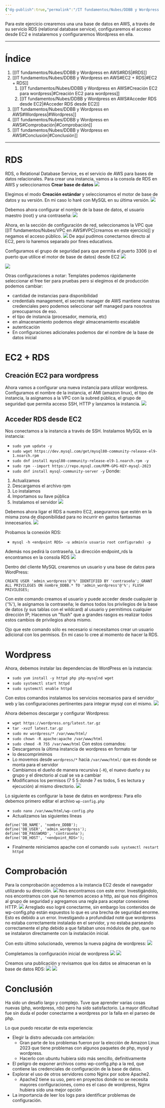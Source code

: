 ```yaml
---
{"dg-publish":true,"permalink":"/IT fundamentos/Nubes/DDBB y Wordpress en AWS/"}
---
```


Para este ejercicio crearemos una una base de datos en AWS, a través de su servicio RDS (relational database service), configuraremos el acceso desde EC2 e instalaremos y configuraremos Wordpress en ella.

---
# Índice
1. [[IT fundamentos/Nubes/DDBB y Wordpress en AWS#RDS\|#RDS]]
2. [[IT fundamentos/Nubes/DDBB y Wordpress en AWS#EC2 + RDS\|#EC2 + RDS]]
	1. [[IT fundamentos/Nubes/DDBB y Wordpress en AWS#Creación EC2 para wordpress\|#Creación EC2 para wordpress]]
	2. [[IT fundamentos/Nubes/DDBB y Wordpress en AWS#Acceder RDS desde EC2\|#Acceder RDS desde EC2]]
3. [[IT fundamentos/Nubes/DDBB y Wordpress en AWS#Wordpress\|#Wordpress]]
4. [[IT fundamentos/Nubes/DDBB y Wordpress en AWS#Comprobación\|#Comprobación]]
5. [[IT fundamentos/Nubes/DDBB y Wordpress en AWS#Conclusión\|#Conclusión]]

---
<div class="page-break" style="page-break-before: always;"></div>

# RDS

RDS, o Relational Database Service, es el servicio de AWS para bases de datos relacionales.
Para crear una instancia, vamos a la consola de RDS en AWS y seleccionamos **Crear base de datos**
![](https://i.imgur.com/rxCol4D.png)


Elegimos el modo **Creación estándar** y seleccionamos el motor de base de datos y su versión. En mi caso lo haré con MySQL en su última versión.
![](https://i.imgur.com/VpmATSn.png)
<div class="page-break" style="page-break-before: always;"></div>

Debemos ahora configurar el nombre de la base de datos, el usuario maestro (root) y una contraseña:
![](https://i.imgur.com/itainWD.png)
<div class="page-break" style="page-break-before: always;"></div>

Ahora, en la sección de configuración de red, seleccionamos la VPC que [[IT fundamentos/Nubes/VPC en AWS#VPC\|creamos en este ejercicio]] y negamos el acceso público.
![](https://i.imgur.com/rk6Uagx.png)
De aquí pudimos conectarnos directo al EC2, pero lo haremos separado por fines educativos.
<div class="page-break" style="page-break-before: always;"></div>

Configuramos el grupo de seguridad para que permita el puerto 3306 (o el puerto que utilice el motor de base de datos) desde EC2
![](https://i.imgur.com/hd04glN.png)

![](https://i.imgur.com/Ndyz8Lo.png)

Otras configuraciones a notar:
Templates podemos rápidamente seleccionar el free tier para pruebas pero si elegimos el de producción podemos cambiar:
- cantidad de instancias para disponibilidad
- credentials management, el secrets manager de AWS mantiene nuestras credenciales pero podemos seleccionar self managed para nosotros preocuparnos de eso.
- el tipo de instancia (procesador, memoria, etc)
- en almacenamiento podemos elegir almacenamiento escalable
- autenticación
- En configuraciones adicionales podemos dar el nombre de la base de datos inicial
 <div class="page-break" style="page-break-before: always;"></div>

# EC2 + RDS

## Creación EC2 para wordpress

Ahora vamos a configurar una nueva instancia para utilizar wordpress.
Configuramos el nombre de la instancia, el AMI (amazon linux), el tipo de instancia, la asignamos a la VPC con la subred pública, el grupo de seguridad que permita acceso SSH, HTTP y lanzamos la instancia.
![](https://i.imgur.com/gtiqwUg.png)
<div class="page-break" style="page-break-before: always;"></div>

## Acceder RDS desde EC2
Nos conectamos a la instancia a través de SSH.
Instalamos MySQL en la instancia:
- `sudo yum update -y`
- `sudo wget https://dev.mysql.com/get/mysql80-community-release-el9-1.noarch.rpm`
- `sudo dnf install mysql80-community-release-el9-1.noarch.rpm -y`
- `sudo rpm --import https://repo.mysql.com/RPM-GPG-KEY-mysql-2023`
- `sudo dnf install mysql-community-server -y`
Donde:
1. Actualizamos
2. Descargamos el archivo rpm
3. Lo instalamos
4. Importamos su llave pública
5. Instalamos el servidor
![](https://i.imgur.com/7P22Vf5.png)
<div class="page-break" style="page-break-before: always;"></div>

Debemos ahora ligar el RDS a nuestro EC2, asegurarnos que estén en la misma zona de disponibilidad para no incurrir en gastos fantasmas innecesarios.
![](https://i.imgur.com/bq5PgEj.png)

Probamos la conexión RDS:
- `mysql -h <endpoint RDS> -u admin(o usuario root configurado) -p`

Además nos pedirá la contraseña.  La dirección endpoint_rds la encontramos en la consola RDS
![](https://i.imgur.com/e0QRkEw.png)
<div class="page-break" style="page-break-before: always;"></div>

Dentro del cliente MySQL crearemos un usuario y una base de datos para WordPress:
``` MySQL
CREATE USER 'admin_wordpress'@'%' IDENTIFIED BY 'contraseña'; GRANT ALL PRIVILEGES ON nombre_DDBB.* TO 'admin_wordpress'@'%'; FLUSH PRIVILEGES;
```
Con este comando creamos el usuario y puede acceder desde cualquier ip ('%'), le asignamos la contraseña; le damos todos los privilegios de la base de datos (y sus tablas con el wildcard) al usuario y permitimos cualquier dirección IP; Hacemos un "flush" que a grandes rasgos es realizar todos estos cambios de privilegios ahora mismo.

Ojo que este comando sólo es necesario si necesitamos crear un usuario adicional con los permisos. En mi caso lo cree al momento de hacer la RDS.
<div class="page-break" style="page-break-before: always;"></div>

# Wordpress

Ahora, debemos instalar las dependencias de WordPress en la instancia:
- `sudo yum install -y httpd php php-mysqlnd wget`
- `sudo systemctl start httpd`
- `sudo systemctl enable httpd`

Con estos comandos instalamos los servicios necesarios para el servidor web y las configuraciones pertinentes para integrar mysql con el mismo.
![](https://i.imgur.com/fU9HgRx.png)
<div class="page-break" style="page-break-before: always;"></div>

Ahora debemos descargar y configurar Wordpress:
- `wget https://wordpress.org/latest.tar.gz`
- `tar -xvzf latest.tar.gz`
- `sudo mv wordpress/* /var/www/html/`
- `sudo chown -R apache:apache /var/www/html`
- `sudo chmod -R 755 /var/www/html`
Con estos comandos:
- Descargamos la última instancia de wordpress en formato tar
- lo descomprimimos
- Lo movemos desde `wordpress/*` hacia `/var/www/html/` que es donde se monta para el servidor
- Cambiamos el dueño de manera recursiva (`-R`), el nuevo dueño y su grupo y el directorio al cual se va a cambiar
- Modificamos los permisos (7 5 5 donde 7 es todos, 5 es lectura y ejecución) al mismo directorio.
![](https://i.imgur.com/EKDlN0u.png)
<div class="page-break" style="page-break-before: always;"></div>

Lo siguiente es configurar la base de datos en wordpress:
Para ello debemos primero editar el archivo `wp-config.php`
- `sudo nano /var/www/html/wp-config.php`
- Actualizamos las siguientes líneas 
```
define('DB_NAME', 'nombre_DDBB');
define('DB_USER', 'admin_wordpress');
define('DB_PASSWORD', 'contraseña');
define('DB_HOST', '<endpoint_RDS>');
```
- Finalmente reiniciamos apache con el comando `sudo systemctl restart httpd`
<div class="page-break" style="page-break-before: always;"></div>

# Comprobación

Para la comprobación accedemos a la instancia EC2 desde el navegador utilizando su dirección.
![](https://i.imgur.com/IAyDi88.png)
Nos encontramos con este error. Investigándolo, nos encontramos con que no tenemos acceso a http, así que nos dirigimos al grupo de seguridad y agregamos una regla para aceptar conexiones HTTP.
![](https://i.imgur.com/dHE3ITS.png)
Arreglado eso logré conectarme, sin embargo los contenidos de wp-config.php están expuestos lo que es una brecha de seguridad enorme. Esto es debido a un error.
Investigando a profundidad noté que wordpress no estaba correctamente instalado en el servidor, y no estaba parseando correctamente el php debido a que faltaban unos módulos de php, que no se instalaron directamente con la instalación inicial.

Con esto último solucionado, veremos la nueva página de wordpress:
![](https://i.imgur.com/fYboRPT.png)
<div class="page-break" style="page-break-before: always;"></div>



Completamos la configuración inicial de wordpress
![](https://i.imgur.com/Ag0fpRG.png)
![](https://i.imgur.com/XTzYBDB.png)
<div class="page-break" style="page-break-before: always;"></div>

Creamos una publicación y revisamos que los datos se almacenan en la base de datos RDS:
![](https://i.imgur.com/8BqJCe2.png)
![](https://i.imgur.com/pmakGhs.png)
<div class="page-break" style="page-break-before: always;"></div>

# Conclusión

Ha sido un desafío largo y complejo. Tuve que aprender varias cosas nuevas (php, wordpress, rds) pero ha sido satisfactorio.
La mayor dificultad fue sin duda el poder conectarme a wordpress por la falla en el parseo de php.

Lo que puedo rescatar de esta experiencia:
- Elegir la distro adecuada con antelación:
	- Gran parte de los problemas fueron por la elección de Amazon Linux 2023 que tiene problemas con algunos paquetes de php, mysql y wordpress.
	- Hacerlo con ubuntu hubiera sido más sencillo, definitivamente
- El peligro de exponer archivos como wp-config.php a la red, que contiene las credenciales de configuración de la base de datos.
- Explorar el uso de otros servidores como Nginx por sobre Apache2.
	- Apache2 tiene su uso, pero en proyectos donde no se necesita mayores configuraciones, como es el caso de wordpress, Nginx hubiera sido una mejor opción
- La importancia de leer los logs para identificar problemas de configuración.
